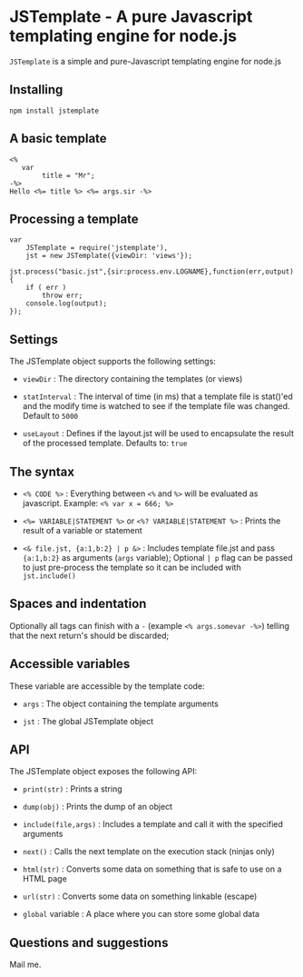 # JSTemplate - A pure Javascript templating engine for node.js

`JSTemplate` is a simple and pure-Javascript templating engine for node.js

## Installing

	npm install jstemplate

## A basic template

	<%
	   var
	        title = "Mr";
	-%>
	Hello <%= title %> <%= args.sir -%>

## Processing a template

	var
	    JSTemplate = require('jstemplate'),
		jst = new JSTemplate({viewDir: 'views'});
	
	jst.process("basic.jst",{sir:process.env.LOGNAME},function(err,output){
	    if ( err )
	        throw err;
	    console.log(output);
	});

## Settings

The JSTemplate object supports the following settings:

- `viewDir` : The directory containing the templates (or views)

- `statInterval` : The interval of time (in ms) that a template file is stat()'ed and the modify time is watched to see if the template file was changed. Default to `5000`

- `useLayout` : Defines if the layout.jst will be used to encapsulate the result of the processed template. Defaults to: `true`

## The syntax

- `<% CODE %>` : Everything between `<%` and `%>` will be evaluated as javascript. Example: `<% var x = 666; %>` 

- `<%= VARIABLE|STATEMENT %>` or `<%? VARIABLE|STATEMENT %>` : Prints the result of a variable or statement

- `<& file.jst, {a:1,b:2} | p &>` : Includes template file.jst and pass `{a:1,b:2}` as arguments (`args` variable); Optional `| p` flag can be passed to just pre-process the template so it can be included with `jst.include()`


## Spaces and indentation

Optionally all tags can finish with a `-` (example `<% args.somevar -%>`) telling that the next return's should be discarded;


## Accessible variables

These variable are accessible by the template code:

- `args` : The object containing the template arguments

- `jst` : The global JSTemplate object


## API

The JSTemplate object exposes the following API:

- `print(str)` : Prints a string

- `dump(obj)` : Prints the dump of an object

- `include(file,args)` : Includes a template and call it with the specified arguments

- `next()` : Calls the next template on the execution stack (ninjas only)

- `html(str)` : Converts some data on something that is safe to use on a HTML page

- `url(str)` : Converts some data on something linkable (escape)

- `global` variable : A place where you can store some global data


## Questions and suggestions

Mail me.
